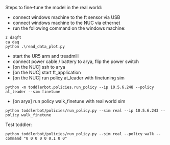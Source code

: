 Steps to fine-tune the model in the real world:
* connect windows machine to the ft sensor via USB
* connect windows machine to the NUC via ethernet
* run the following command on the windows machine:
```
z daqft
ca daq
python .\read_data_plot.py
```
* start the UR5 arm and treadmill
* connect power cable / battery to arya, flip the power switch
* [on the NUC] ssh to arya
* [on the NUC] start ft_application
* [on the NUC] run policy at_leader with finetuning sim
```
python -m toddlerbot.policies.run_policy --ip 10.5.6.248 --policy at_leader --sim finetune
```
* [on arya] run policy walk_finetune with real world sim
```
python toddlerbot/policies/run_policy.py --sim real --ip 10.5.6.243 --policy walk_finetune
```
Test toddler:
```
python toddlerbot/policies/run_policy.py --sim real --policy walk --command "0 0 0 0 0 0.1 0 0"
```